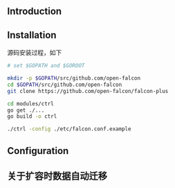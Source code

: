 ## Introduction


## Installation

源码安装过程，如下

```bash
# set $GOPATH and $GOROOT

mkdir -p $GOPATH/src/github.com/open-falcon
cd $GOPATH/src/github.com/open-falcon
git clone https://github.com/open-falcon/falcon-plus

cd modules/ctrl
go get ./...
go build -o ctrl

./ctrl -config ./etc/falcon.conf.example
```


## Configuration


## 关于扩容时数据自动迁移
